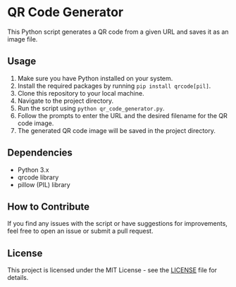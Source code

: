 # QR Code Generator

This Python script generates a QR code from a given URL and saves it as an image file.

## Usage

1. Make sure you have Python installed on your system.
2. Install the required packages by running `pip install qrcode[pil]`.
3. Clone this repository to your local machine.
4. Navigate to the project directory.
5. Run the script using `python qr_code_generator.py`.
6. Follow the prompts to enter the URL and the desired filename for the QR code image.
7. The generated QR code image will be saved in the project directory.

## Dependencies

- Python 3.x
- qrcode library
- pillow (PIL) library

## How to Contribute

If you find any issues with the script or have suggestions for improvements, feel free to open an issue or submit a pull request.

## License

This project is licensed under the MIT License - see the [LICENSE](LICENSE) file for details.

